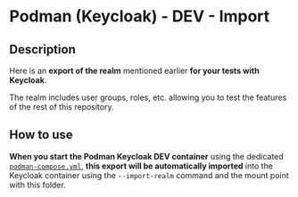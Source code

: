 # Podman (Keycloak) - DEV - Import

## Description

Here is an **export of the realm** mentioned earlier **for your tests with Keycloak**.

The realm includes user groups, roles, etc. allowing you to test the features of the rest of this repository.

## How to use

**When you start the Podman Keycloak DEV container** using the dedicated [`podman-compose.yml`](../podman-compose.yml), **this export will be automatically imported** into the Keycloak container using the `--import-realm` command and the mount point with this folder.
